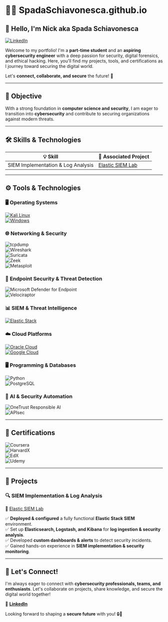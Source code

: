 # 🏴‍☠️ SpadaSchiavonesca.github.io  

## 👋 Hello, I'm Nick aka Spada Schiavonesca  

[![LinkedIn](https://img.shields.io/badge/-LinkedIn-0A66C2?style=for-the-badge&logo=linkedin&logoColor=white)](https://www.linkedin.com/in/nenaduzelac/)  

Welcome to my portfolio! I'm a **part-time student** and an **aspiring cybersecurity engineer** with a deep passion for security, digital forensics, and ethical hacking. Here, you'll find my projects, tools, and certifications as I journey toward securing the digital world.  

Let's **connect, collaborate, and secure** the future! 🚀  

---

## 🎯 **Objective**  

With a strong foundation in **computer science and security**, I am eager to transition into **cybersecurity** and contribute to securing organizations against modern threats.  

---

## 🛠 **Skills & Technologies**  

| 💡 Skill                           | 📌 Associated Project  |
|-----------------------------------|----------------------|
| SIEM Implementation & Log Analysis | [Elastic SIEM Lab](https://github.com/SpadaSchiavonesca/Elastic-SIEM-Lab) |

---

## ⚙️ **Tools & Technologies**  

### 🖥️ **Operating Systems**  
[![Kali Linux](https://img.shields.io/badge/Kali_Linux-557C94?style=for-the-badge&logo=kali-linux&logoColor=white)](https://www.kali.org/)  
[![Windows](https://img.shields.io/badge/Windows-0078D6?style=for-the-badge&logo=windows&logoColor=white)](https://www.microsoft.com/en-us/windows/)  

### 🌐 **Networking & Security**  
![tcpdump](https://img.shields.io/badge/tcpdump-C70039?style=for-the-badge&logo=wireshark&logoColor=white)  
![Wireshark](https://img.shields.io/badge/Wireshark-1679A7?style=for-the-badge&logo=wireshark&logoColor=white)  
![Suricata](https://img.shields.io/badge/Suricata-EF3B2D?style=for-the-badge&logo=suricata&logoColor=white)  
![Zeek](https://img.shields.io/badge/Zeek-777BB4?style=for-the-badge&logo=zeek&logoColor=white)  
![Metasploit](https://img.shields.io/badge/Metasploit-2596CD?style=for-the-badge&logo=metasploit&logoColor=white)  

### 🔐 **Endpoint Security & Threat Detection**  
![Microsoft Defender for Endpoint](https://img.shields.io/badge/Microsoft_Defender_for_Endpoint-5E5E5E?style=for-the-badge&logo=microsoftdefender&logoColor=white)  
![Velociraptor](https://img.shields.io/badge/Velociraptor-4B275F?style=for-the-badge&logo=velociraptor&logoColor=white)  

### 📊 **SIEM & Threat Intelligence**  
[![Elastic Stack](https://img.shields.io/badge/Elastic_Stack-005571?style=for-the-badge&logo=elastic-stack&logoColor=white)](https://www.elastic.co/elastic-stack)  

### ☁️ **Cloud Platforms**  
[![Oracle Cloud](https://img.shields.io/badge/Oracle-F80000?style=for-the-badge&logo=oracle&logoColor=white)](https://www.oracle.com/cloud/)  
[![Google Cloud](https://img.shields.io/badge/Google_Cloud-4285F4?style=for-the-badge&logo=google-cloud&logoColor=white)](https://cloud.google.com/)  

### 🖥️ **Programming & Databases**  
![Python](https://img.shields.io/badge/Python-4584b6?style=for-the-badge&logo=python&logoColor=ffde57)  
![PostgreSQL](https://img.shields.io/badge/PostgreSQL-4169e1?style=for-the-badge&logo=postgresql&logoColor=white)  

### 🤖 **AI & Security Automation**  
![OneTrust Responsible AI](https://img.shields.io/badge/OneTrust_Responsible_AI-00A9CE?style=for-the-badge&logo=onetrust&logoColor=white)  
![APIsec](https://img.shields.io/badge/APIsec-API_Security_for_PCI_Compliance-0077B5?style=for-the-badge&logo=apigee&logoColor=white)  

---

## 📜 **Certifications**  

![Coursera](https://img.shields.io/badge/Coursera-0056D2?style=for-the-badge&logo=coursera&logoColor=white)  
![HarvardX](https://img.shields.io/badge/HarvardX-A51C30?style=for-the-badge&logo=harvard&logoColor=white)  
![EdX](https://img.shields.io/badge/EdX-193A3E?style=for-the-badge&logo=edx&logoColor=white)  
![Udemy](https://img.shields.io/badge/Udemy-A435F0?style=for-the-badge&logo=udemy&logoColor=white)  

---

## 📂 **Projects**  

### 🔍 **SIEM Implementation & Log Analysis**  
📌 [Elastic SIEM Lab](https://github.com/SpadaSchiavonesca/Elastic-SIEM-Lab)  

✅ **Deployed & configured** a fully functional **Elastic Stack SIEM** environment.  
✅ Set up **Elasticsearch, Logstash, and Kibana** for **log ingestion & security analysis**.  
✅ Developed **custom dashboards & alerts** to detect security incidents.  
✅ Gained hands-on experience in **SIEM implementation & security monitoring**.  

---

## 🤝 **Let's Connect!**  

I'm always eager to connect with **cybersecurity professionals, teams, and enthusiasts**. Let's collaborate on projects, share knowledge, and secure the digital world together!  

📩 **[LinkedIn](https://www.linkedin.com/in/nenaduzelac/)**  

Looking forward to shaping a **secure future** with you! 🔒🚀  
